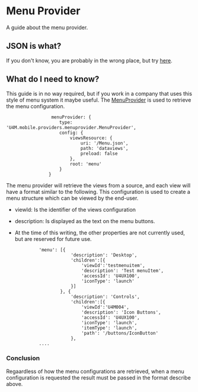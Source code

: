 ﻿# Menu Provider

A guide about the menu provider.



## JSON is what?

If you don't know, you are probably in the wrong place, but try [here](http://en.wikipedia.org/wiki/JSON).


## What do I need to know?

This guide is in no way required, but if you work in a company that uses this style of menu system it maybe useful. The [MenuProvider](#!/U4M.mobile.providers.menuprovider.MenuProvider) is used to retrieve the menu configuration. 

					 menuProvider: {
						type: 'U4M.mobile.providers.menuprovider.MenuProvider',
						config: {
							viewsResource: {
								uri: '/Menu.json',
								path: 'dataviews',
								preload: false
							},
							root: 'menu'
						}
					}


The menu provider will retrieve the views from a source, and each view will have a format similar to the following. This configuration is used to create a menu structure which can be viewed by the end-user. 


-  viewId: Is the identifier of the views configuration
-  description: Is displayed as the text on the menu buttons.
-  At the time of this writing, the other properties are not currently used, but are reserved for future use.


				'menu': [{
							'description': 'Desktop',
							'children':[{
								'viewId':'testmenuitem',
								'description': 'Test menuItem',
								'accessId': 'U4UX100',
								'iconType': 'launch'
							}]
						}, {
							'description': 'Controls',
							'children':[{
								'viewId':'U4M004',
								'description': 'Icon Buttons',
								'accessId': 'U4UX100',
								'iconType': 'launch',
								'itemType': 'launch',
								'path': '/buttons/IconButton'
							},
				....
### Conclusion

Regaardless of how the menu configurations are retrieved, when a menu configuration is requested the result must be passed in the format describe above.